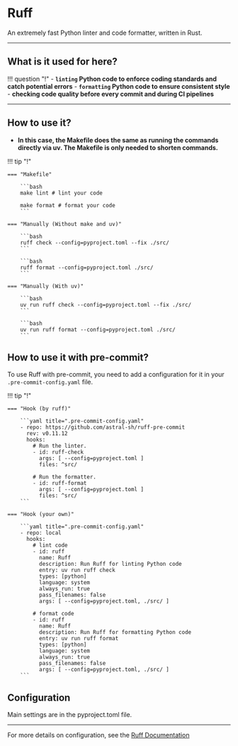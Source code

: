 # Ruff

An extremely fast Python linter and code formatter, written in Rust.

---

## What is it used for here?
!!! question "!"
    - **`linting` Python code to enforce coding standards and catch potential errors**
    - **`formatting` Python code to ensure consistent style**
    - **сhecking code quality before every commit and during CI pipelines**

---

## How to use it?

- **In this case, the Makefile does the same as running the commands directly via uv. The Makefile is only needed to shorten commands.**

!!! tip "!"

    === "Makefile"

        ```bash
        make lint # lint your code

        make format # format your code
        ```

    === "Manually (Without make and uv)"

        ```bash
        ruff check --config=pyproject.toml --fix ./src/
        ```

        ```bash
        ruff format --config=pyproject.toml ./src/
        ```

    === "Manually (With uv)"

        ```bash
        uv run ruff check --config=pyproject.toml --fix ./src/
        ```

        ```bash
        uv run ruff format --config=pyproject.toml ./src/
        ```

## How to use it with pre-commit?

To use Ruff with pre-commit, you need to add a configuration for it in your `.pre-commit-config.yaml` file.

!!! tip "!"

    === "Hook (by ruff)"

        ```yaml title=".pre-commit-config.yaml"
        - repo: https://github.com/astral-sh/ruff-pre-commit
          rev: v0.11.12
          hooks:
            # Run the linter.
            - id: ruff-check
              args: [ --config=pyproject.toml ]
              files: ^src/

            # Run the formatter.
            - id: ruff-format
              args: [ --config=pyproject.toml ]
              files: ^src/
        ```

    === "Hook (your own)"

        ```yaml title=".pre-commit-config.yaml"
        - repo: local
          hooks:
            # lint code
            - id: ruff
              name: Ruff
              description: Run Ruff for linting Python code
              entry: uv run ruff check
              types: [python]
              language: system
              always_run: true
              pass_filenames: false
              args: [ --config=pyproject.toml, ./src/ ]

            # format code
            - id: ruff
              name: Ruff
              description: Run Ruff for formatting Python code
              entry: uv run ruff format
              types: [python]
              language: system
              always_run: true
              pass_filenames: false
              args: [ --config=pyproject.toml, ./src/ ]
        ```

## Configuration
Main settings are in the pyproject.toml file.

---

For more details on configuration, see the [Ruff Documentation](https://docs.astral.sh/ruff/)